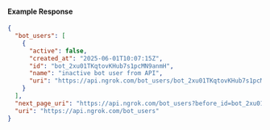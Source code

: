 <!-- Code generated for API Clients. DO NOT EDIT. -->

#### Example Response

```json
{
  "bot_users": [
    {
      "active": false,
      "created_at": "2025-06-01T10:07:15Z",
      "id": "bot_2xu01TKqtovKHub7s1pcMN9anmH",
      "name": "inactive bot user from API",
      "uri": "https://api.ngrok.com/bot_users/bot_2xu01TKqtovKHub7s1pcMN9anmH"
    }
  ],
  "next_page_uri": "https://api.ngrok.com/bot_users?before_id=bot_2xu01TKqtovKHub7s1pcMN9anmH&limit=1",
  "uri": "https://api.ngrok.com/bot_users"
}
```
